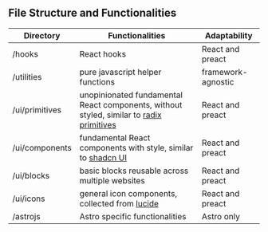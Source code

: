 

## File Structure and Functionalities

| Directory      | Functionalities                                              | Adaptability       |
| -------------- | ------------------------------------------------------------ | ------------------ |
| /hooks         | React hooks                                                  | React and preact   |
| /utilities     | pure javascript helper functions                             | framework-agnostic |
| /ui/primitives | unopinionated fundamental React components, without styled, similar to [radix primitives](https://github.com/radix-ui/primitives) | React and preact   |
| /ui/components | fundamental React components with style, similar to [shadcn UI](https://github.com/shadcn-ui/ui) | React and preact   |
| /ui/blocks     | basic blocks reusable across multiple websites               | React and preact   |
| /ui/icons      | general icon components, collected from [lucide](https://lucide.dev/) | React and preact   |
| /astrojs       | Astro specific functionalities                               | Astro only         |

